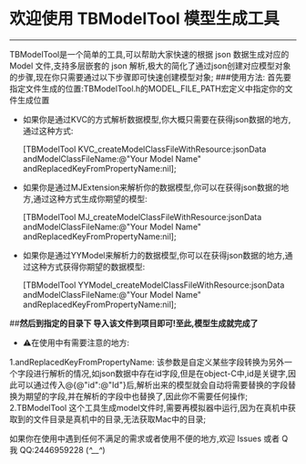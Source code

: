 

# 欢迎使用 TBModelTool 模型生成工具

------

TBModelTool是一个简单的工具,可以帮助大家快速的根据 json 数据生成对应的 Model 文件,支持多层嵌套的 json 解析,极大的简化了通过json创建对应模型对象的步骤,现在你只需要通过以下步骤即可快速创建模型对象;
###使用方法:
首先要指定文件生成的位置:TBModelTool.h的MODEL_FILE_PATH宏定义中指定你的文件生成位置

 - 如果你是通过KVC的方式解析数据模型,你大概只需要在获得json数据的地方,通过这种方式:

    [TBModelTool KVC_createModelClassFileWithResource:jsonData andModelClassFileName:@"Your Model Name" andReplacedKeyFromPropertyName:nil];

 - 如果你是通过MJExtension来解析你的数据模型,你可以在获得json数据的地方,通过这种方式生成你期望的模型:

    [TBModelTool MJ_createModelClassFileWithResource:jsonData andModelClassFileName:@"Your Model Name" andReplacedKeyFromPropertyName:nil];

 - 如果你是通过YYModel来解析力的数据模型,你可以在获得json数据的地方,通过这种方式获得你期望的数据模型:

    [TBModelTool YYModel_createModelClassFileWithResource:jsonData andModelClassFileName:@"Your Model Name" andReplacedKeyFromPropertyName:nil];

##**然后到指定的目录下 导入该文件到项目即可!至此,模型生成就完成了**

 - ⚠️在使用中有需要注意的地方:

1.andReplacedKeyFromPropertyName:
	该参数是自定义某些字段转换为另外一个字段进行解析的情况,如json数据中存在id字段,但是在object-C中,id是关键字,因此可以通过传入@{@"id":@"Id"}后,解析出来的模型就会自动将需要替换的字段替换为期望的字段,并在解析的字段中也替换了,因此你不需要任何操作;
2.TBModelTool 这个工具生成model文件时,需要再模拟器中运行,因为在真机中获取到的文件目录是真机中的目录,无法获取Mac中的目录;

如果你在使用中遇到任何不满足的需求或者使用不便的地方,欢迎 Issues 或者 Q 我 QQ:2446959228 (*^__^*)

